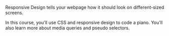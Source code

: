 Responsive Design tells your webpage how it should look on different-sized screens.

In this course, you'll use CSS and responsive design to code a piano. You'll also learn more about media queries and pseudo selectors.